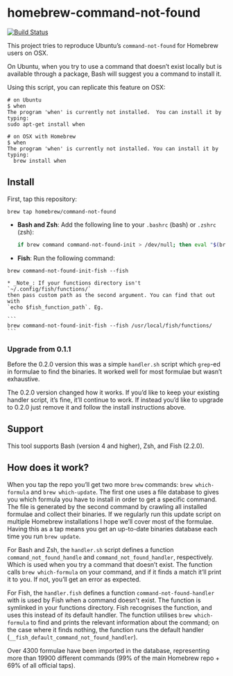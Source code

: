 # homebrew-command-not-found

[![Build Status](https://travis-ci.org/Homebrew/homebrew-command-not-found.svg?branch=master)](https://travis-ci.org/Homebrew/homebrew-command-not-found)

This project tries to reproduce Ubuntu’s `command-not-found` for Homebrew users
on OSX.

On Ubuntu, when you try to use a command that doesn’t exist locally but is
available through a package, Bash will suggest you a command to install it.

Using this script, you can replicate this feature on OSX:

```
# on Ubuntu
$ when
The program 'when' is currently not installed.  You can install it by typing:
sudo apt-get install when

# on OSX with Homebrew
$ when
The program 'when' is currently not installed. You can install it by typing:
  brew install when
```

## Install

First, tap this repository: 
```
brew tap homebrew/command-not-found
```

* **Bash and Zsh**: Add the following line to your `.bashrc` (bash) or `.zshrc` (zsh):
    ```bash
    if brew command command-not-found-init > /dev/null; then eval "$(brew command-not-found-init)"; fi
    ```
    
* **Fish**: Run the following command:
 ```
brew command-not-found-init-fish --fish
 ```
    * _Note_: If your functions directory isn't  `~/.config/fish/functions/` 
    then pass custom path as the second argument. You can find that out with 
    `echo $fish_function_path`. Eg.
    
    ```
    brew command-not-found-init-fish --fish /usr/local/fish/functions/
    ```

### Upgrade from 0.1.1

Before the 0.2.0 version this was a simple `handler.sh` script which `grep`-ed
in formulae to find the binaries. It worked well for most formulae but wasn’t
exhaustive.

The 0.2.0 version changed how it works. If you’d like to keep your existing
handler script, it’s fine, it’ll continue to work. If instead you’d like to
upgrade to 0.2.0 just remove it and follow the install instructions above.

## Support

This tool supports Bash (version 4 and higher), Zsh, and Fish (2.2.0).

## How does it work?

When you tap the repo you’ll get two more `brew` commands: `brew which-formula`
and `brew which-update`. The first one uses a file database to gives you which
formula you have to install in order to get a specific command. The file is
generated by the second command by crawling all installed formulae and collect
their binaries. If we regularly run this update script on multiple Homebrew
installations I hope we’ll cover most of the formulae. Having this as a tap
means you get an up-to-date binaries database each time you run `brew update`.

For Bash and Zsh, the `handler.sh` script defines a function
`command_not_found_handle` and `command_not_found_handler`, respectively.
Which is used when you try a command that doesn’t exist. The function calls
`brew which-formula` on your command, and if it finds a match it’ll print it to you.
If not, you’ll get an error as expected.

For Fish, the `handler.fish` defines a function `command-not-found-handler` with is
used by Fish when a command doesn't exist. The function is symlinked in your
functions directory. Fish recognises the function, and uses this instead of its default
handler. The function utilises `brew which-formula` to find and prints the relevant
information about the command; on the case where it finds nothing, the function
runs the default handler (`__fish_default_command_not_found_handler`).

Over 4300 formulae have been imported in the database, representing more than
19900 different commands (99% of the main Homebrew repo + 69% of all official
taps).
